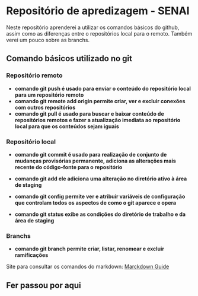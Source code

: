  # Repositório de apredizagem - SENAI
 Neste repositório aprenderei a utilizar os comandos básicos do github, assim como as diferenças entre o repositórios local para o remoto. Também verei um pouco sobre as branchs.

 ## Comando básicos utilizado no git
 ### Repositório remoto
 - **comando git push é usado para enviar o conteúdo do repositório local para um repositório remoto** 
 - **comando git remote add origin permite criar, ver e excluir conexões com outros repositórios**
 - **comando git pull é usado para buscar e baixar conteúdo de repositórios remotos e fazer a atualização imediata ao repositório local para que os conteúdos sejam iguais**
### Repositório local
- **comando git commit é usado para realização de conjunto de mudanças provisórias permanente, adiciona as alterações mais recente do código-fonte para o repositório**

- **comando git add ele adiciona uma alteração no diretório ativo à área de staging**

- **comando git config permite ver e atribuir variáveis de configuração que controlam todos os aspectos de como o git aparece e opera**

- **comando git status exibe as condições do diretório de trabalho e da área de staging**

### Branchs
- **comando git branch permite criar, listar, renomear e excluir ramificações**

Site para consultar os comandos do markdown: [Marckdown Guide](https://www.markdownguide.org/basic-syntax/#links)

## Fer passou por aqui